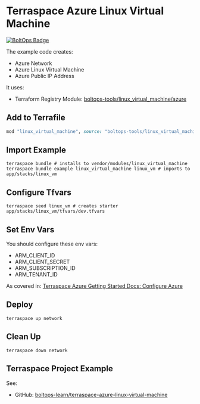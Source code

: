 # Terraspace Azure Linux Virtual Machine

[![BoltOps Badge](https://img.boltops.com/boltops/badges/boltops-badge.png)](https://www.boltops.com)

The example code creates:

* Azure Network
* Azure Linux Virtual Machine
* Azure Public IP Address

It uses:

* Terraform Registry Module: [boltops-tools/linux_virtual_machine/azure](https://registry.terraform.io/modules/boltops-tools/linux_virtual_machine/azure)

## Add to Terrafile

```ruby
mod "linux_virtual_machine", source: "boltops-tools/linux_virtual_machine/azure"
```

## Import Example

    terraspace bundle # installs to vendor/modules/linux_virtual_machine
    terraspace bundle example linux_virtual_machine linux_vm # imports to app/stacks/linux_vm

## Configure Tfvars

    terraspace seed linux_vm # creates starter app/stacks/linux_vm/tfvars/dev.tfvars

## Set Env Vars

You should configure these env vars:

* ARM_CLIENT_ID
* ARM_CLIENT_SECRET
* ARM_SUBSCRIPTION_ID
* ARM_TENANT_ID

As covered in: [Terraspace Azure Getting Started Docs: Configure Azure](https://terraspace.cloud/docs/learn/azure/configure/)

## Deploy

    terraspace up network

## Clean Up

    terraspace down network

## Terraspace Project Example

See:

* GitHub: [boltops-learn/terraspace-azure-linux-virtual-machine](https://github.com/boltops-learn/terraspace-azure-linux-virtual-machine)
